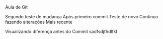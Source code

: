 Aula de Git

Segundo teste de mudança
Após primeiro commit
Teste de novo
Continuo fazendo alterações
Mais recente

Visualizando diferença antes do Commit
sadfsdjfhdlfkl